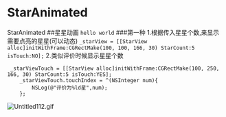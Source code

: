 # StarAnimated
StarAnimated
##星星动画
`hello world`
###第一种
1.根据传入星星个数,来显示需要点亮的星星(可以动态)
`_starView = [[StarView alloc]initWithFrame:CGRectMake(100, 100, 166, 30) StarCount:5 isTouch:NO];`
2.类似评价时候显示星星个数
```
 _starViewTouch = [[StarView alloc]initWithFrame:CGRectMake(100, 250, 166, 30) StarCount:5 isTouch:YES];
    _starViewTouch.touchIndex = ^(NSInteger num){
        NSLog(@"评价为%ld星",num);
    };
```

![Untitled112.gif](http://upload-images.jianshu.io/upload_images/942406-e537a284679c7e6c.gif?imageMogr2/auto-orient/strip)
